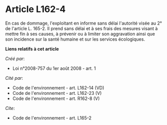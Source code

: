 # Article L162-4

En cas de dommage, l'exploitant en informe sans délai l'autorité visée au 2° de l'article L. 165-2. Il prend sans délai et à
ses frais des mesures visant à mettre fin à ses causes, à prévenir ou à limiter son aggravation ainsi que son incidence sur
la santé humaine et sur les services écologiques.

**Liens relatifs à cet article**

_Créé par_:

  - Loi n°2008-757 du 1er août 2008 - art. 1

_Cité par_:

  - Code de l'environnement - art. L162-14 (VD)
  - Code de l'environnement - art. L162-23 (V)
  - Code de l'environnement - art. R162-8 (V)

_Cite_:

  - Code de l'environnement - art. L165-2
